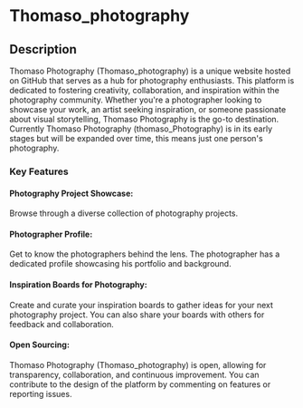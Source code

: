 # Thomaso_photography
## Description
Thomaso Photography (Thomaso_photography) is a unique website hosted on GitHub that serves as a hub for photography enthusiasts. This platform is dedicated to fostering creativity, collaboration, and inspiration within the photography community. Whether you're a photographer looking to showcase your work, an artist seeking inspiration, or someone passionate about visual storytelling, Thomaso Photography is the go-to destination. Currently Thomaso Photography (thomaso_Photography) is in its early stages but will be expanded over time, this means just one person's photography.

### Key Features
#### Photography Project Showcase:
Browse through a diverse collection of photography projects.

#### Photographer Profile:
Get to know the photographers behind the lens. The photographer has a dedicated profile showcasing his portfolio and background.

#### Inspiration Boards for Photography:
Create and curate your inspiration boards to gather ideas for your next photography project. You can also share your boards with others for feedback and collaboration.

#### Open Sourcing:
Thomaso Photography (Thomaso_photography) is open, allowing for transparency, collaboration, and continuous improvement. You can contribute to the design of the platform by commenting on features or reporting issues.

